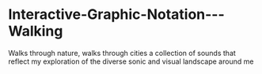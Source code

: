 # Interactive-Graphic-Notation---Walking
Walks through nature, walks through cities a collection of sounds that reflect my exploration of the diverse sonic and visual landscape around me
